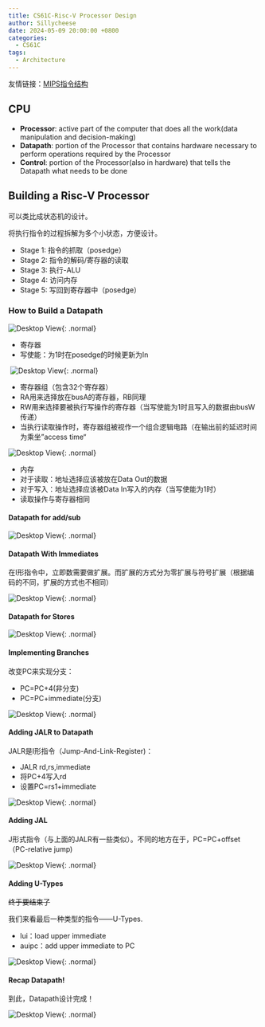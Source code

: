 ```yaml
---
title: CS61C-Risc-V Processor Design
author: Sillycheese
date: 2024-05-09 20:00:00 +0800
categories:
  - CS61C
tags:
  - Architecture
---
```


友情链接：[MIPS指令结构](https://cosmosning.github.io/2019/11/12/mips-zhi-ling-xi-tong-jian-yi-ru-men/)

## CPU

- **Processor**: active part of the computer that does all the work(data manipulation and decision-making)
- **Datapath**: portion of the Processor that contains hardware necessary to perform operations required by the Processor
- **Control**: portion of the Processor(also in hardware) that tells the Datapath what needs to be done

## Building a Risc-V Processor

可以类比成状态机的设计。

将执行指令的过程拆解为多个小状态，方便设计。

- Stage 1: 指令的抓取（posedge）
- Stage 2: 指令的解码/寄存器的读取
- Stage 3: 执行-ALU
- Stage 4: 访问内存
- Stage 5: 写回到寄存器中（posedge）

### How to Build a Datapath

![Desktop View](/_posts/pic/image-20240509191531569.png){: .normal}

- 寄存器
- 写使能：为1时在posedge的时候更新为In

​                                                             ![Desktop View](/_posts/pic/image-20240509192020112.png){: .normal}

- 寄存器组（包含32个寄存器）
- RA用来选择放在busA的寄存器，RB同理
- RW用来选择要被执行写操作的寄存器（当写使能为1时且写入的数据由busW传递）
- 当执行读取操作时，寄存器组被视作一个组合逻辑电路（在输出前的延迟时间为乘坐”access time“

![Desktop View](/_posts/pic/image-20240509192646974.png){: .normal}

- 内存
- 对于读取：地址选择应该被放在Data Out的数据
- 对于写入：地址选择应该被Data In写入的内存（当写使能为1时）
- 读取操作与寄存器相同

#### Datapath for add/sub

![Desktop View](/_posts/pic/image-20240509195932535.png){: .normal}

#### Datapath With Immediates

在I形指令中，立即数需要做扩展。而扩展的方式分为零扩展与符号扩展（根据编码的不同，扩展的方式也不相同）

![Desktop View](/_posts/pic/image-20240509202029451.png){: .normal}

#### Datapath for Stores

![Desktop View](/_posts/pic/image-20240509210142003.png){: .normal}

#### Implementing Branches

改变PC来实现分支：

 - PC=PC+4(非分支)
 - PC=PC+immediate(分支)

![Desktop View](/_posts/pic/image-20240509212452539.png){: .normal}

#### Adding JALR to Datapath

JALR是I形指令（Jump-And-Link-Register)：

 - JALR rd,rs,immediate
 - 将PC+4写入rd
 - 设置PC=rs1+immediate

![Desktop View](/_posts/pic/image-20240509214341818.png){: .normal}

#### Adding JAL

J形式指令（与上面的JALR有一些类似）。不同的地方在于，PC=PC+offset（PC-relative jump)

![Desktop View](/_posts/pic/image-20240509215137258.png){: .normal}

#### Adding U-Types

~~终于要结束了~~

我们来看最后一种类型的指令——U-Types.

- lui：load upper immediate
- auipc：add upper immediate to PC

![Desktop View](/_posts/pic/image-20240509220202591.png){: .normal}

#### Recap Datapath!

到此，Datapath设计完成！

![Desktop View](/_posts/pic/image-20240509221019335.png){: .normal}

 
